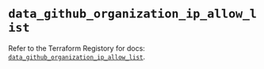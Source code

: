 # `data_github_organization_ip_allow_list`

Refer to the Terraform Registory for docs: [`data_github_organization_ip_allow_list`](https://www.terraform.io/docs/providers/github/d/organization_ip_allow_list).
